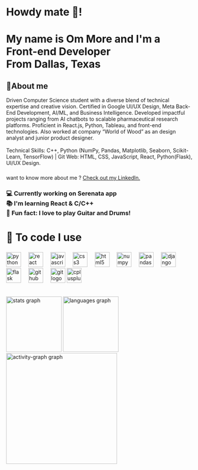 <h1 align="left">Howdy mate 🤠!</h1>

###

<h1 align="left">My name is Om More and I'm a Front-end Developer <br>From Dallas, Texas</h1>

###

<h3 align="left"><h2>🚀About me</h2>Driven Computer Science student with a diverse blend of technical expertise and creative vision. Certified in Google UI/UX Design, Meta Back-End Development, AI/ML, and Business Intelligence. Developed impactful projects ranging from AI chatbots to scalable pharmaceutical research platforms. Proficient in React.js, Python, Tableau, and front-end technologies. Also worked at company “World of Wood” as an design analyst and junior product designer.<br><br>Technical Skills: C++, Python (NumPy, Pandas, Matplotlib, Seaborn, Scikit-Learn, TensorFlow) | Git Web: HTML, CSS, JavaScript, React, Python(Flask), UI/UX Design.</h3>

###

want to know more about me ? [Check out my LinkedIn.](https://www.linkedin.com/in/moreom/)

###
<h3 align="left">💻 Currently working on Serenata app<br>📚 I'm learning React & C/C++<br>🎲 Fun fact: I love to play Guitar and Drums!</h3>

###

<h1 align="left">🚀 To code I use</h1>

###

<div align="left">
  <img src="https://cdn.jsdelivr.net/gh/devicons/devicon/icons/python/python-original.svg" height="40" alt="python logo"  />
  <img width="12" />
  <img src="https://cdn.jsdelivr.net/gh/devicons/devicon/icons/react/react-original.svg" height="40" alt="react logo"  />
  <img width="12" />
  <img src="https://cdn.jsdelivr.net/gh/devicons/devicon/icons/javascript/javascript-original.svg" height="40" alt="javascript logo"  />
  <img width="12" />
  <img src="https://cdn.jsdelivr.net/gh/devicons/devicon/icons/css3/css3-original.svg" height="40" alt="css3 logo"  />
  <img width="12" />
  <img src="https://cdn.jsdelivr.net/gh/devicons/devicon/icons/html5/html5-original.svg" height="40" alt="html5 logo"  />
  <img width="12" />
  <img src="https://cdn.jsdelivr.net/gh/devicons/devicon/icons/numpy/numpy-original.svg" height="40" alt="numpy logo"  />
  <img width="12" />
  <img src="https://cdn.jsdelivr.net/gh/devicons/devicon/icons/pandas/pandas-original.svg" height="40" alt="pandas logo"  />
  <img width="12" />
  <img src="https://cdn.jsdelivr.net/gh/devicons/devicon/icons/django/django-plain.svg" height="40" alt="django logo"  />
  <img width="12" />
  <img src="https://cdn.jsdelivr.net/gh/devicons/devicon/icons/flask/flask-original.svg" height="40" alt="flask logo"  />
  <img width="12" />
  <img src="https://cdn.jsdelivr.net/gh/devicons/devicon/icons/github/github-original.svg" height="40" alt="github logo"  />
  <img width="12" />
  <img src="https://cdn.jsdelivr.net/gh/devicons/devicon/icons/git/git-original.svg" height="40" alt="git logo"  />
    <img src="https://cdn.jsdelivr.net/gh/devicons/devicon/icons/cplusplus/cplusplus-original.svg" height="40" alt="cplusplus logo"  />
</div>
<br><br>

<div align="left">
  <img src="https://github-readme-stats.vercel.app/api?username=OmiAtTexas&hide_title=false&hide_rank=false&show_icons=true&include_all_commits=true&count_private=true&disable_animations=false&theme=dracula&locale=en&hide_border=false&order=1" height="150" alt="stats graph"  />
  <img src="https://github-readme-stats.vercel.app/api/top-langs?username=OmiAtTexas&locale=en&hide_title=false&layout=compact&card_width=320&langs_count=5&theme=dracula&hide_border=false&order=2" height="150" alt="languages graph"  />
  <img src="https://github-readme-activity-graph.vercel.app/graph?username=OmiAtTexas&radius=16&theme=react&area=true&order=5" height="300" alt="activity-graph graph"  />
</div>

###
